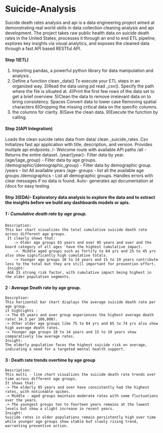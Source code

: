 # Suicide-Analysis

Suicide death rates analysis and api is a data engineering project aimed at demonstrating real world skills in data collection cleaning analysis and api development. 
The project takes raw public health data on suicide death rates in the United States, processes it through an end to end ETL pipeline, explores key insights via visual analytics, and exposes the cleaned data through a fast API based RESTful API.

#### Step 1(ETL)

1) Importing pandas, a powerful python library for data manipulation and analysis .
2) Define a function clean _data() To execute your ETL steps in an organized way.
3)Read the data using pd read _csv(). Specify the path where the file is situated at.
4)Print the first few rows of the data set to get a brief overview.
5)Clean the data to remove irrelevant data on to bring consistency.
      Spaces
      Convert data to lower case 
      Removing spatial characters
6)Dropping the missing critical data on the specific columns.
7) the columns for clarity.
8)Save the clean data.
9)Execute the function by calling.


#### Step 2(API Integration)
Loads the clean suicide rates data from data/ clean _suicide_rates .Csv
Initializes fast api application with title, description, and version.
Provides multiple api endpoints:
  /- Welcome route with available API paths
  /all - Returns the entire dataset.
  /year/{year}- Filter data by year.
  /age/{age_group} - Filter data by age groups.
  /demographic/{demographic_group} - Filter data by demographic group.
  /years - list All available years 
  /age- groups - list all the available age groups
  /demographics - List all demographic groups.
Handles errors with clear messages if no data is found.
Auto- generates api documentation at /docs for easy testing.



 #### Strp 3(EDA)- Exploratory data analysis to explore the data and to extract the insights before we build any dashboards models or apis.
 ##### 1 : Cumulative death rate by age group.
    Description:
    This bar chart visualizes the total cumulative suicide death rate across different age groups.
     It clearly shows that:
        -> Older age groups 65 years and over 85 years and over and the board category of all ages  have the highest cumulative impact.
        ->  Middle aged groups such as fortify to 64 yrs and 25 to 45 yrs also show significantly high cumulative totals.
        -> Younger age groups 10 to 14 years and 15 to 19 years contribute less to the total but they are still important for prevention effort.
     Insight:
     AGE IS strong risk factor, with cumulative impact being highest in the older population segments.
#### 2 : Average Death rate by age group.
    Descrption:
    This horizontal bar chart displays the average suicide death rate per age group.
    it highlights :
    -> The 85 years and over group experiences the highest average death rate( 34.5 per 100,000).
    -> Other older age groups like 75 to 84 yrs and 65 to 74 yrs also show high average death rates.
    -> Younger age groups 10 to 14 years and 15 to 19 years show comparatively low average rates.
    Insight:
    The elderly population faces the highest suicide risk on average, indicating a need for a targeted mental health support.
#### 3 : Death rate trends overtime by age group
    Description:
    This multi - line chart visualizes the suicide death rate trends over time across different age groups.
    It shows that:
    -> The elderly 85 years and over have consistently had the highest rates, with noticeable spikes.
    -> Middle - aged groups maintain moderate rates with some fluctuations over the years.
    -> The youngest groups ten to fourteen years remains at the lowest levels but show a slight increase in recent years.
    Insight:
    Suicide rates in older populations remain persistently high over time while younger age groups show stable but slowly rising trend, warranting preventive action.
